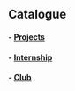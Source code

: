 ## Catalogue

#### - [Projects](https://chaoqi-liu.github.io/experience/projects)

#### - [Internship](https://chaoqi-liu.github.io/experience/internship)

#### - [Club](https://chaoqi-liu.github.io/experience/clubs)
